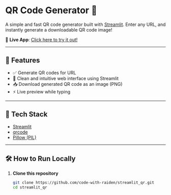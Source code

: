 # QR Code Generator 🧾

A simple and fast QR code generator built with [Streamlit](https://streamlit.io/). Enter any URL, and instantly generate a downloadable QR code image!

🚀 **Live App**: [Click here to try it out!](https://appqr-tzxf9hskqjpbziewbbcjnq.streamlit.app/)

---

## 📸 Features

- ✅ Generate QR codes for  URL
- 🎨 Clean and intuitive web interface using Streamlit
- 📥 Download generated QR code as an image (PNG)
- ⚡ Live preview while typing

---

## 🧰 Tech Stack

- [Streamlit](https://streamlit.io/)
- [qrcode](https://pypi.org/project/qrcode/)
- [Pillow (PIL)](https://pypi.org/project/Pillow/)

---

## 🛠️ How to Run Locally

1. **Clone this repository**

   ```bash
   git clone https://github.com/code-with-raiden/streamlit_qr.git
   cd streamlit_qr
